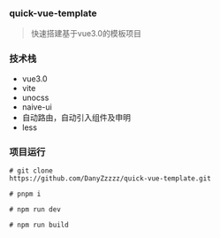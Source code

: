 ### quick-vue-template

> 快速搭建基于vue3.0的模板项目

### 技术栈

- vue3.0
- vite
- unocss
- naive-ui
- 自动路由，自动引入组件及申明
- less

### 项目运行

```
# git clone 
https://github.com/DanyZzzzz/quick-vue-template.git

# pnpm i 

# npm run dev 

# npm run build 

```